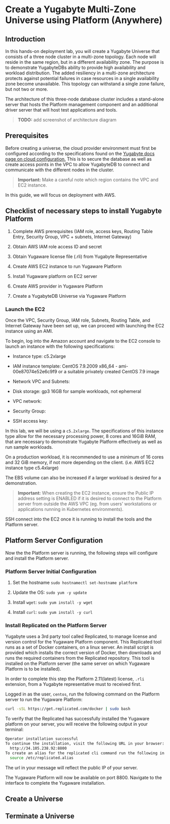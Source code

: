 # Create a Yugabyte Multi-Zone Universe using Platform (Anywhere)

## Introduction

In this hands-on deployment lab, you will create a Yugabyte Universe that consists of a three node cluster in a multi-zone topology. Each node will reside in the same region, but in a different availability zone. The purpose is to demonstrate YugabyteDBs ability to provide high availability and workload distribution. The added resiliency in a multi-zone architecture protects against potential failures in case resources in a single availability zone become unavailable. This topology can withstand a single zone failure, but not two or more.

The architecture of this three-node database cluster includes a stand-alone server that hosts the Platform management component and an additional driver server that will host test applications and tools. 

> **TODO:** add screenshot of architecture diagram
## Prerequisites

Before creating a universe, the cloud provider environment must first be configured according to the specifications found on the [Yugabyte docs page on cloud configuration.](https://docs.yugabyte.com/latest/yugabyte-platform/configure-yugabyte-platform/set-up-cloud-provider/aws/) This is to secure the database as well as create access points in the VPC to allow YugabyteDB to connect and communicate with the different nodes in the cluster.

> **Important:** Make a careful note which region contains the VPC and EC2 instance.

In this guide, we will focus on deployment with AWS.

## Checklist of necessary steps to install Yugabyte Platform

1. Complete AWS prerequisites (IAM role, access keys, Routing Table Entry, Security Group, VPC + subnets, Internet Gateway)

2. Obtain AWS IAM role access ID and secret

3. Obtain Yugaware license file (.rli) from Yugabyte Representative

4. Create AWS EC2 instance to run Yugaware Platform

5. Install Yugaware platform on EC2 server

6. Create AWS provider in Yugaware Platform

7. Create a YugabyteDB Universe via Yugaware Platform


<!-- ## User Stories

* As a user, I want to deploy a 3 node cluster, one node in each availability zone.

* As a user, I want to each node to reside in a different availability zone. -->

### Launch the EC2

Once the VPC, Security Group, IAM role, Subnets, Routing Table, and Internet Gateway have been set up, we can proceed with launching the EC2 instance using an AMI.

To begin, log into the Amazon account and navigate to the EC2 console to launch an instance with the following specifications:

* Instance type: c5.2xlarge

* IAM instance template: CentOS 7.9.2009 x86_64 - ami-00e87074e52e6c9f9 or a suitable privately created CentOS 7.9 image

* Network VPC and Subnets: <as created in the prerequisite>

* Disk storage: gp3 16GB for sample workloads, not ephemeral

* VPC network: <as created in the prerequisite>

* Security Group: <as created in the prerequisite>

* SSH access key: <generate and save a new key if required>

In this lab, we will be using a `c5.2xlarge`. The specifications of this instance type allow for the necessary processing power, 8 cores and 16GiB RAM, that are necessary to demonstrate Yugabyte Platform effectively as well as run sample workloads.

On a production workload, it is recommended to use a minimum of 16 cores and 32 GiB memory, if not more depending on the client. (i.e. AWS EC2 instance type c5.4xlarge)

The EBS volume can also be increased if a larger workload is desired for a demonstration.

> **Important:** When creating the EC2 instance, ensure the Public IP address setting is ENABLED if it is desired to connect to the Platform server from outside the AWS VPC (eg. from users’ workstations or applications running in Kubernetes environments).

SSH connect into the EC2 once it is running to install the tools and the Platform server.

## Platform Server Configuration

Now the the Platform server is running, the following steps will configure and install the Platform server.

### Platform Server Initial Configuration

1. Set the hostname `sudo hostnamectl set-hostname platform`

2. Update the OS: `sudo yum -y update`

3. Install `wget`: `sudo yum install -y wget`

4. Install `curl`: `sudo yum install -y curl`


### Install Replicated on the Platform Server

Yugabyte uses a 3rd party tool called Replicated, to manage license and version control for the Yugaware Platform component. This Replicated tool runs as a set of Docker containers, on a linux server. An install script is provided which installs the correct version of Docker, then downloads and runs the required containers from the Replicated repository. This tool is installed on the Platform server (the same server on which Yugaware Platform is to be installed).

In order to complete this step the Platform 2.11(latest) license, `.rli` extension, from a Yugabyte representative must to received first.

Logged in as the user, `centos`, run the following command on the Platform server to run the Yugaware Platform:

```bash
curl -sSL https://get.replicated.com/docker | sudo bash
```

To verify that the Replicated has successfully installed the Yugaware platform on your server, you will receive the following output in your terminal:

```bash
Operator installation successful
To continue the installation, visit the following URL in your browser:
  http://34.105.238.92:8800
To create an alias for the replicated cli command run the following in your current shell or log out and log back in:
  source /etc/replicated.alias
```

The url in your message will reflect the public IP of your server.

The Yugaware Platform will now be available on port 8800. 
Navigate to the interface to complete the Yugaware installation.


## Create a Universe



## Terminate a Universe